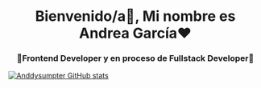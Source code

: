 <h1 align="center">Bienvenido/a👋, Mi nombre es Andrea García❤️</h1>
<h3 align="center">🔷Frontend Developer y en proceso de Fullstack Developer🔷</h3>

[![Anddysumpter GitHub stats](https://github-readme-stats.vercel.app/api?username=anddysumpter)](https://github.com/anddysumpter/github-readme-stats)